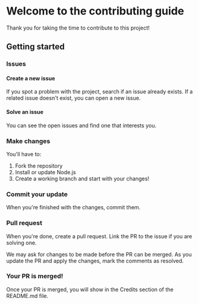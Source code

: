# Welcome to the contributing guide
Thank you for taking the time to contribute to this project!

## Getting started
### Issues
#### Create a new issue
If you spot a problem with the project, search if an issue already exists. If a related issue doesn't exist, you can open a new issue.

#### Solve an issue
You can see the open issues and find one that interests you.

### Make changes
You'll have to:
1. Fork the repository
2. Install or update Node.js
3. Create a working branch and start with your changes!

### Commit your update
When you're finished with the changes, commit them.

### Pull request
When you're done, create a pull request. Link the PR to the issue if you are solving one.

We may ask for changes to be made before the PR can be merged. As you update the PR and apply the changes, mark the comments as resolved.

### Your PR is merged!
Once your PR is merged, you will show in the Credits section of the README.md file.